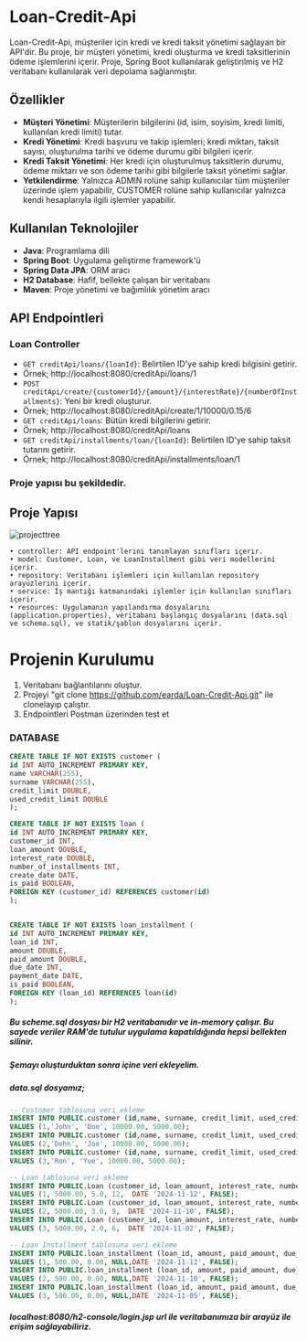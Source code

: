 # Loan-Credit-Api

Loan-Credit-Api, müşteriler için kredi ve kredi taksit yönetimi sağlayan bir API'dir. Bu proje, bir müşteri yönetimi, kredi oluşturma ve kredi taksitlerinin ödeme işlemlerini içerir. Proje, Spring Boot kullanılarak geliştirilmiş ve H2 veritabanı kullanılarak veri depolama sağlanmıştır.

## Özellikler

- **Müşteri Yönetimi**: Müşterilerin bilgilerini (id, isim, soyisim, kredi limiti, kullanılan kredi limiti) tutar.
- **Kredi Yönetimi**: Kredi başvuru ve takip işlemleri; kredi miktarı, taksit sayısı, oluşturulma tarihi ve ödeme durumu gibi bilgileri içerir.
- **Kredi Taksit Yönetimi**: Her kredi için oluşturulmuş taksitlerin durumu, ödeme miktarı ve son ödeme tarihi gibi bilgilerle taksit yönetimi sağlar.
- **Yetkilendirme**: Yalnızca ADMIN rolüne sahip kullanıcılar tüm müşteriler üzerinde işlem yapabilir, CUSTOMER rolüne sahip kullanıcılar yalnızca kendi hesaplarıyla ilgili işlemler yapabilir.

## Kullanılan Teknolojiler

- **Java**: Programlama dili
- **Spring Boot**: Uygulama geliştirme framework'ü
- **Spring Data JPA**: ORM aracı
- **H2 Database**: Hafif, bellekte çalışan bir veritabanı
- **Maven**: Proje yönetimi ve bağımlılık yönetim aracı

## API Endpointleri

###  Loan Controller

- `GET creditApi/loans/{loanId}`: Belirtilen ID'ye sahip kredi bilgisini getirir.
- Örnek; http://localhost:8080/creditApi/loans/1
- `POST creditApi/create/{customerId}/{amount}/{interestRate}/{numberOfInstallments}`: Yeni bir kredi oluşturur.
- Örnek; http://localhost:8080/creditApi/create/1/10000/0.15/6
- `GET creditApi/loans`: Bütün kredi bilgilerini getirir.
- Örnek; http://localhost:8080/creditApi/loans
- `GET creditApi/installments/loan/{loanId}`: Belirtilen ID'ye sahip taksit tutarını getirir.
- Örnek; http://localhost:8080/creditApi/installments/loan/1

### Proje yapısı bu şekildedir.

## Proje Yapısı
 ![projecttree](https://github.com/user-attachments/assets/39993910-8e15-4387-a10e-0b6e68efe4e0)

    • controller: API endpoint'lerini tanımlayan sınıfları içerir.
    • model: Customer, Loan, ve LoanInstallment gibi veri modellerini içerir.
    • repository: Veritabanı işlemleri için kullanılan repository arayüzlerini içerir.
    • service: İş mantığı katmanındaki işlemler için kullanılan sınıfları içerir.
    • resources: Uygulamanın yapılandırma dosyalarını (application.properties), veritabanı başlangıç dosyalarını (data.sql ve schema.sql), ve statik/şablon dosyalarını içerir. 


# Projenin Kurulumu 
1. Veritabanı bağlantılarını oluştur.
2. Projeyi "git clone https://github.com/earda/Loan-Credit-Api.git" ile clonelayıp çalıştır.
3. Endpointleri Postman üzerinden test et



### DATABASE 

```sql
CREATE TABLE IF NOT EXISTS customer (
id INT AUTO_INCREMENT PRIMARY KEY,
name VARCHAR(255),
surname VARCHAR(255),
credit_limit DOUBLE,
used_credit_limit DOUBLE
);

CREATE TABLE IF NOT EXISTS loan (
id INT AUTO_INCREMENT PRIMARY KEY,
customer_id INT,
loan_amount DOUBLE,
interest_rate DOUBLE,
number_of_installments INT,
create_date DATE,
is_paid BOOLEAN,
FOREIGN KEY (customer_id) REFERENCES customer(id)
);


CREATE TABLE IF NOT EXISTS loan_installment (
id INT AUTO_INCREMENT PRIMARY KEY,
loan_id INT,
amount DOUBLE,
paid_amount DOUBLE,
due_date INT,
payment_date DATE,
is_paid BOOLEAN,
FOREIGN KEY (loan_id) REFERENCES loan(id)
);
```
##### Bu scheme.sql dosyası bir H2 veritabanıdır ve in-memory çalışır. Bu sayede veriler RAM'de tutulur uygulama kapatıldığında hepsi bellekten silinir.

##### Şemayı oluşturduktan sonra içine veri ekleyelim.

##### data.sql dosyamız;

```sql
-- Customer tablosuna veri ekleme
INSERT INTO PUBLIC.customer (id,name, surname, credit_limit, used_credit_limit)
VALUES (1,'John', 'Doe', 10000.00, 5000.00);
INSERT INTO PUBLIC.customer (id,name, surname, credit_limit, used_credit_limit)
VALUES (2,'Dohn', 'Joe', 10000.00, 5000.00);
INSERT INTO PUBLIC.customer (id,name, surname, credit_limit, used_credit_limit)
VALUES (3,'Ron', 'Yue', 10000.00, 5000.00);

-- Loan tablosuna veri ekleme
INSERT INTO PUBLIC.Loan (customer_id, loan_amount, interest_rate, number_of_installments, create_date, is_paid)
VALUES (1, 5000.00, 5.0, 12,  DATE '2024-11-12', FALSE);
INSERT INTO PUBLIC.Loan (customer_id, loan_amount, interest_rate, number_of_installments, create_date, is_paid)
VALUES (2, 5000.00, 3.0, 9,  DATE '2024-11-10', FALSE);
INSERT INTO PUBLIC.Loan (customer_id, loan_amount, interest_rate, number_of_installments, create_date, is_paid)
VALUES (3, 5000.00, 2.0, 6,  DATE '2024-11-02', FALSE);

-- Loan Installment tablosuna veri ekleme
INSERT INTO PUBLIC.loan_installment (loan_id, amount, paid_amount, due_date, payment_date, is_paid)
VALUES (1, 500.00, 0.00, NULL,DATE '2024-11-12', FALSE);
INSERT INTO PUBLIC.loan_installment (loan_id, amount, paid_amount, due_date, payment_date, is_paid)
VALUES (2, 500.00, 0.00, NULL,DATE '2024-11-10', FALSE);
INSERT INTO PUBLIC.loan_installment (loan_id, amount, paid_amount, due_date, payment_date, is_paid)
VALUES (3, 500.00, 0.00, NULL,DATE '2024-11-05', FALSE);
```
##### localhost:8080/h2-console/login.jsp url ile veritabanımıza bir arayüz ile erişim sağlayabiliriz.



